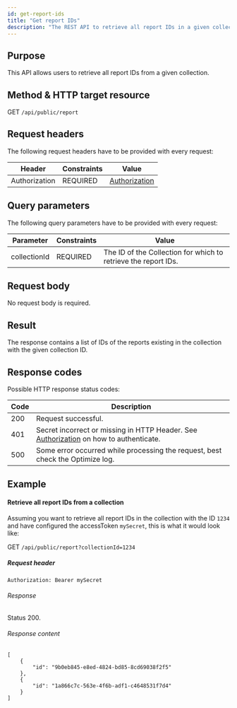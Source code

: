 ```yaml
---
id: get-report-ids
title: "Get report IDs"
description: "The REST API to retrieve all report IDs in a given collection."
---
```


## Purpose

This API allows users to retrieve all report IDs from a given collection.

## Method & HTTP target resource

GET `/api/public/report`

## Request headers

The following request headers have to be provided with every request:

|Header|Constraints|Value|
|--- |--- |--- |
|Authorization|REQUIRED|[Authorization](../../authorization)|

## Query parameters

The following query parameters have to be provided with every request:

|Parameter|Constraints|Value|
|--- |--- |--- |
|collectionId|REQUIRED|The ID of the Collection for which to retrieve the report IDs.|

## Request body

No request body is required.

## Result

The response contains a list of IDs of the reports existing in the collection with the given collection ID.

## Response codes

Possible HTTP response status codes:

|Code|Description|
|--- |--- |
|200|Request successful.|
|401|Secret incorrect or missing in HTTP Header. See [Authorization](../../authorization) on how to authenticate.|
|500|Some error occurred while processing the request, best check the Optimize log.|

## Example

#### Retrieve all report IDs from a collection

Assuming you want to retrieve all report IDs in the collection with the ID `1234` and have configured the accessToken `mySecret`, this is what it would look like:

GET `/api/public/report?collectionId=1234`

##### Request header
`Authorization: Bearer mySecret`

###### Response

Status 200.

###### Response content

```
[
    {
        "id": "9b0eb845-e8ed-4824-bd85-8cd69038f2f5"
    },
    {
        "id": "1a866c7c-563e-4f6b-adf1-c4648531f7d4"
    }
]
```
